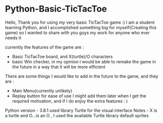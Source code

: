# Python-Basic-TicTacToe
Hello, Thank you for using my very basic TicTacToe game :)
I am a student learning Python, and I accomplished something big for myself(Creating this game) so I wanted to share with you guys my work for anyone who ever needs it

currently the features of the game are :
* Basic TicTacToe board, and X(turtle)/O characters
* basic Win checker, in my opinion I would be able to remake the game in the future in a way that it will be more efficient 

There are some things I would like to add in the future to the game, and they are :
* Main Menu(currently unlikely)
* Replay button for ease of use
I might add them later when I get the required motivation, and if I do enjoy the extra features : )

Python version - 3.8.1
used library Turtle for the visual interface
Notes - X is a turtle and O...is an O , I used the available Turtle library default sprites
